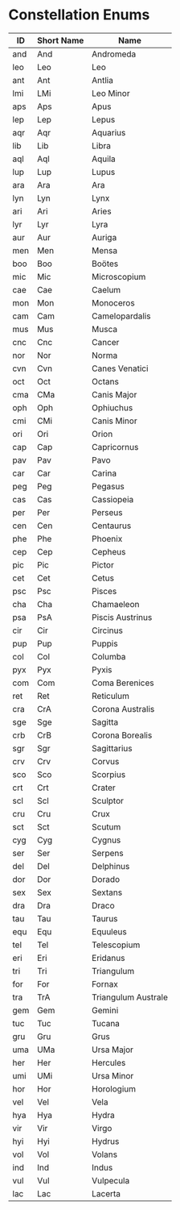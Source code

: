 # Constellation Enums

| ID  | Short Name | Name                |
| --- | ---------- | ------------------- |
| and | And        | Andromeda           |
| leo | Leo        | Leo                 |
| ant | Ant        | Antlia              |
| lmi | LMi        | Leo Minor           |
| aps | Aps        | Apus                |
| lep | Lep        | Lepus               |
| aqr | Aqr        | Aquarius            |
| lib | Lib        | Libra               |
| aql | Aql        | Aquila              |
| lup | Lup        | Lupus               |
| ara | Ara        | Ara                 |
| lyn | Lyn        | Lynx                |
| ari | Ari        | Aries               |
| lyr | Lyr        | Lyra                |
| aur | Aur        | Auriga              |
| men | Men        | Mensa               |
| boo | Boo        | Boötes              |
| mic | Mic        | Microscopium        |
| cae | Cae        | Caelum              |
| mon | Mon        | Monoceros           |
| cam | Cam        | Camelopardalis      |
| mus | Mus        | Musca               |
| cnc | Cnc        | Cancer              |
| nor | Nor        | Norma               |
| cvn | Cvn        | Canes Venatici      |
| oct | Oct        | Octans              |
| cma | CMa        | Canis Major         |
| oph | Oph        | Ophiuchus           |
| cmi | CMi        | Canis Minor         |
| ori | Ori        | Orion               |
| cap | Cap        | Capricornus         |
| pav | Pav        | Pavo                |
| car | Car        | Carina              |
| peg | Peg        | Pegasus             |
| cas | Cas        | Cassiopeia          |
| per | Per        | Perseus             |
| cen | Cen        | Centaurus           |
| phe | Phe        | Phoenix             |
| cep | Cep        | Cepheus             |
| pic | Pic        | Pictor              |
| cet | Cet        | Cetus               |
| psc | Psc        | Pisces              |
| cha | Cha        | Chamaeleon          |
| psa | PsA        | Piscis Austrinus    |
| cir | Cir        | Circinus            |
| pup | Pup        | Puppis              |
| col | Col        | Columba             |
| pyx | Pyx        | Pyxis               |
| com | Com        | Coma Berenices      |
| ret | Ret        | Reticulum           |
| cra | CrA        | Corona Australis    |
| sge | Sge        | Sagitta             |
| crb | CrB        | Corona Borealis     |
| sgr | Sgr        | Sagittarius         |
| crv | Crv        | Corvus              |
| sco | Sco        | Scorpius            |
| crt | Crt        | Crater              |
| scl | Scl        | Sculptor            |
| cru | Cru        | Crux                |
| sct | Sct        | Scutum              |
| cyg | Cyg        | Cygnus              |
| ser | Ser        | Serpens             |
| del | Del        | Delphinus           |
| dor | Dor        | Dorado              |
| sex | Sex        | Sextans             |
| dra | Dra        | Draco               |
| tau | Tau        | Taurus              |
| equ | Equ        | Equuleus            |
| tel | Tel        | Telescopium         |
| eri | Eri        | Eridanus            |
| tri | Tri        | Triangulum          |
| for | For        | Fornax              |
| tra | TrA        | Triangulum Australe |
| gem | Gem        | Gemini              |
| tuc | Tuc        | Tucana              |
| gru | Gru        | Grus                |
| uma | UMa        | Ursa Major          |
| her | Her        | Hercules            |
| umi | UMi        | Ursa Minor          |
| hor | Hor        | Horologium          |
| vel | Vel        | Vela                |
| hya | Hya        | Hydra               |
| vir | Vir        | Virgo               |
| hyi | Hyi        | Hydrus              |
| vol | Vol        | Volans              |
| ind | Ind        | Indus               |
| vul | Vul        | Vulpecula           |
| lac | Lac        | Lacerta             |
